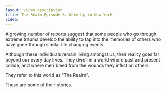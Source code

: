 ```yaml
---
layout: video_description 
title: The Realm Episode 3: Wake Up in New York 
video: 
---
```




A growing number of reports suggest that some people who go through extreme trauma develop the ability to tap into the memories of others who have gone through similar life changing events.

Although these individuals remain living amongst us, their reality goes far beyond our every day lives. They dwell in a world where past and present collide, and where men bleed from the wounds they inflict on others.

They refer to this world as "The Realm".

These are some of their stories.
